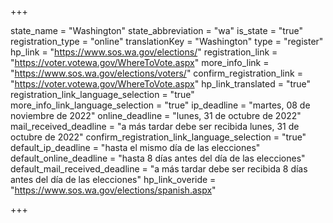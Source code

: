 +++

state_name = "Washington"
state_abbreviation = "wa"
is_state = "true"
registration_type = "online"
translationKey = "Washington"
type = "register"
hp_link = "https://www.sos.wa.gov/elections/"
registration_link = "https://voter.votewa.gov/WhereToVote.aspx"
more_info_link = "https://www.sos.wa.gov/elections/voters/"
confirm_registration_link = "https://voter.votewa.gov/WhereToVote.aspx"
hp_link_translated = "true"
registration_link_language_selection = "true"
more_info_link_language_selection = "true"
ip_deadline = "martes, 08 de noviembre de 2022"
online_deadline = "lunes, 31 de octubre de 2022"
mail_received_deadline = "a más tardar debe ser recibida lunes, 31 de octubre de 2022"
confirm_registration_link_language_selection = "true"
default_ip_deadline = "hasta el mismo día de las elecciones"
default_online_deadline = "hasta 8 días antes del día de las elecciones"
default_mail_received_deadline = "a más tardar debe ser recibida 8 días antes del día de las elecciones"
hp_link_overide = "https://www.sos.wa.gov/elections/spanish.aspx"

+++